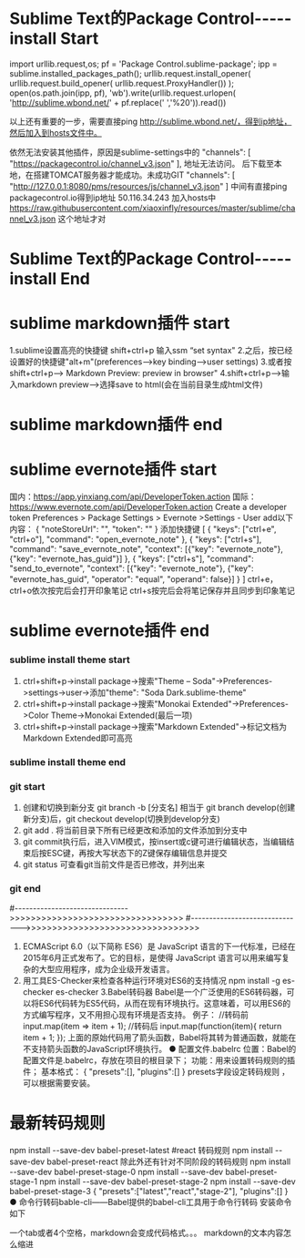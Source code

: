# Sublime Text的Package Control-----install Start
import urllib.request,os; pf = 'Package Control.sublime-package'; ipp = sublime.installed_packages_path(); urllib.request.install_opener( urllib.request.build_opener( urllib.request.ProxyHandler()) ); open(os.path.join(ipp, pf), 'wb').write(urllib.request.urlopen( 'http://sublime.wbond.net/' + pf.replace(' ','%20')).read())

以上还有重要的一步，需要直接ping http://sublime.wbond.net/，得到ip地址，然后加入到hosts文件中。

依然无法安装其他插件，原因是sublime-settings中的
"channels": [
		"https://packagecontrol.io/channel_v3.json"
	],
地址无法访问。
后下载至本地，在搭建TOMCAT服务器才能成功。未成功GIT
"channels": [
        "http://127.0.0.1:8080/pms/resources/js/channel_v3.json"
    ]
中间有直接ping packagecontrol.io得到ip地址 50.116.34.243 加入hosts中
https://raw.githubusercontent.com/xiaoxinfly/resources/master/sublime/channel_v3.json
这个地址才对
# Sublime Text的Package Control-----install End

# sublime markdown插件 start
1.sublime设置高亮的快捷键 shift+ctrl+p 输入ssm “set syntax"
2.之后，按已经设置好的快捷键"alt+m"(preferences-->key binding-->user settings)
3.或者按shift+ctrl+p--> Markdown Preview: preview in browser"
4.shift+ctrl+p-->输入markdown preview-->选择save to html(会在当前目录生成html文件)
# sublime markdown插件 end

# sublime evernote插件 start
国内：https://app.yinxiang.com/api/DeveloperToken.action 
国际：https://www.evernote.com/api/DeveloperToken.action
Create a developer token
Preferences > Package Settings > Evernote >Settings - User
add以下内容：
{
 "noteStoreUrl": "",
 "token": ""
}
添加快捷键
[
	{ "keys": ["ctrl+e", "ctrl+o"], "command": "open_evernote_note" },
    { "keys": ["ctrl+s"], "command": "save_evernote_note", "context": [{"key": "evernote_note"}, {"key": "evernote_has_guid"}] },
    { "keys": ["ctrl+s"], "command": "send_to_evernote", "context": [{"key": "evernote_note"}, {"key": "evernote_has_guid", "operator": "equal", "operand": false}] }
]
ctrl+e，ctrl+o依次按完后会打开印象笔记
ctrl+s按完后会将笔记保存并且同步到印象笔记
# sublime evernote插件 end

### sublime install theme start
1. ctrl+shift+p->install package->搜索"Theme – Soda"->Preferences->settings->user->添加"theme": "Soda Dark.sublime-theme"
2. ctrl+shift+p->install package->搜索"Monokai Extended"->Preferences->Color Theme->Monokai Extended(最后一项)
3. ctrl+shift+p->install package->搜索"Markdown Extended"->标记文档为Markdown Extended即可高亮

### sublime install theme end

### git start
1. 创建和切换到新分支 git branch -b [分支名] 相当于 git branch develop(创建新分支)后，git checkout develop(切换到develop分支)
2. git add . 将当前目录下所有已经更改和添加的文件添加到分支中
3. git commit执行后，进入VIM模式，按insert或c键可进行编辑状态，当编辑结束后按ESC键，再按大写状态下的Z键保存编辑信息并提交
4. git status 可查看git当前文件是否已修改，并列出来
### git end
#------------------------------->>>>>>>>>>>>>>>>>>>>>>>>>>>>>>>>>
#------------------------------->>>>>>>>>>>>>>>>>>>>>>>>>>>>>>>>>

  1. ECMAScript 6.0（以下简称 ES6）是 JavaScript 语言的下一代标准，已经在2015年6月正式发布了。它的目标，是使得 JavaScript 语言可以用来编写复杂的大型应用程序，成为企业级开发语言。
  2. 用工具ES-Checker来检查各种运行环境对ES6的支持情况
npm install -g es-checker
es-checker
3.Babel转码器
Babel是一个广泛使用的ES6转码器，可以将ES6代码转为ES5代码，从而在现有环境执行。这意味着，可以用ES6的方式编写程序，又不用担心现有环境是否支持。
例子：
//转码前
input.map(item => item + 1);
//转码后
input.map(function(item){
return item + 1;
});
上面的原始代码用了箭头函数，Babel将其转为普通函数，就能在不支持箭头函数的JavaScript环境执行。
  ● 配置文件.babelrc
位置：Babel的配置文件是.babelrc，存放在项目的根目录下；
功能：用来设置转码规则的插件；
基本格式：
{
"presets":[],
"plugins":[]
}
presets字段设定转码规则 ，可以根据需要安装。
# 最新转码规则
npm install --save-dev babel-preset-latest
#react 转码规则
npm install --save-dev babel-preset-react
除此外还有针对不同阶段的转码规则
npm install --save-dev babel-preset-stage-0
npm install --save-dev babel-preset-stage-1
npm install --save-dev babel-preset-stage-2
npm install --save-dev babel-preset-stage-3
{
"presets":["latest","react","stage-2"],
"plugins":[]
}
  ● 命令行转码bable-cli——Babel提供的babel-cli工具用于命令行转码
安装命令如下

一个tab或者4个空格，markdown会变成代码格式。。。
markdown的文本内容怎么缩进